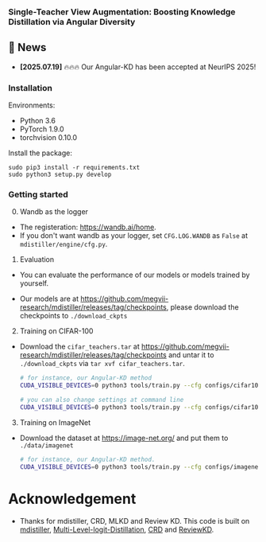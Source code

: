 ### Single-Teacher View Augmentation: Boosting Knowledge Distillation via Angular Diversity



## 📣 News
* **[2025.07.19]**  🔥🔥🔥 Our Angular-KD has been accepted at NeurIPS 2025!


### Installation

Environments:

- Python 3.6
- PyTorch 1.9.0
- torchvision 0.10.0

Install the package:

```
sudo pip3 install -r requirements.txt
sudo python3 setup.py develop
```

### Getting started

0. Wandb as the logger

- The registeration: <https://wandb.ai/home>.
- If you don't want wandb as your logger, set `CFG.LOG.WANDB` as `False` at `mdistiller/engine/cfg.py`.

1. Evaluation

- You can evaluate the performance of our models or models trained by yourself.

- Our models are at <https://github.com/megvii-research/mdistiller/releases/tag/checkpoints>, please download the checkpoints to `./download_ckpts`


2. Training on CIFAR-100

- Download the `cifar_teachers.tar` at <https://github.com/megvii-research/mdistiller/releases/tag/checkpoints> and untar it to `./download_ckpts` via `tar xvf cifar_teachers.tar`.

  ```bash
  # for instance, our Angular-KD method
  CUDA_VISIBLE_DEVICES=0 python3 tools/train.py --cfg configs/cifar100/crd_ours.yaml

  # you can also change settings at command line
  CUDA_VISIBLE_DEVICES=0 python3 tools/train.py --cfg configs/cifar100/crd_ours.yaml SOLVER.BATCH_SIZE 128 SOLVER.LR 0.1
  ```

3. Training on ImageNet

- Download the dataset at <https://image-net.org/> and put them to `./data/imagenet`

  ```bash
  # for instance, our Angular-KD method.
  CUDA_VISIBLE_DEVICES=0 python3 tools/train.py --cfg configs/imagenet/r34_r18/crd.yaml
  ```



# Acknowledgement

- Thanks for mdistiller, CRD, MLKD and Review KD. This code is built on [mdistiller](https://github.com/megvii-research/mdistiller), [Multi-Level-logit-Distillation](https://github.com/Jin-Ying/Multi-Level-Logit-Distillation), [CRD](https://github.com/HobbitLong/RepDistiller) and [ReviewKD](https://github.com/dvlab-research/ReviewKD).

